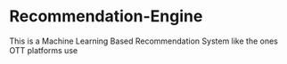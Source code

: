 # Recommendation-Engine
This is a Machine Learning Based Recommendation System like the ones OTT platforms use
